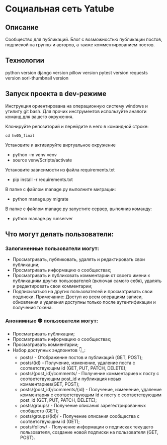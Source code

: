 # Социальная сеть Yatube

## Описание
Сообщество для публикаций. Блог с возможностью публикации постов, подпиской на группы и авторов, а также комментированием постов.

## Технологии
python version django version pillow version pytest version requests version sorl-thumbnail version

## Запуск проекта в dev-режиме
Инструкция ориентирована на операционную систему windows и утилиту git bash.
Для прочих инструментов используйте аналоги команд для вашего окружения.

Клонируйте репозиторий и перейдите в него в командной строке:
```git clone https://github.com/evencatt/hw05_final.git
cd hw05_final
```
Установите и активируйте виртуальное окружение
- python -m venv venv
- source venv/Scripts/activate

Установите зависимости из файла requirements.txt
- pip install -r requirements.txt

В папке с файлом manage.py выполните миграции:
- python manage.py migrate

В папке с файлом manage.py запустите сервер, выполнив команду:
- python manage.py runserver

## Что могут делать пользователи:
### Залогиненные пользователи могут:

- Просматривать, публиковать, удалять и редактировать свои публикации;
- Просматривать информацию о сообществах;
- Просматривать и публиковать комментарии от своего имени к публикациям других пользователей (включая самого себя), удалять и редактировать свои комментарии;
- Подписываться на других пользователей и просматривать свои подписки.
Примечание: Доступ ко всем операциям записи, обновления и удаления доступны только после аутентификации и получения токена.

### Анонимные 👽 пользователи могут:

- Просматривать публикации;
- Просматривать информацию о сообществах;
- Просматривать комментарии;
- Набор доступных эндпоинтов 👇_:
    - posts/ - Отображение постов и публикаций (GET, POST);
    - posts/{id} - Получение, изменение, удаление поста с соответствующим id (GET, PUT, PATCH, DELETE);
    - posts/{post_id}/comments/ - Получение комментариев к посту с соответствующим post_id и публикация новых комментариев(GET, POST);
    - posts/{post_id}/comments/{id} - Получение, изменение, удаление комментария с соответствующим id к посту с соответствующим post_id (GET, PUT, PATCH, DELETE);
    - posts/groups/ - Получение описания зарегестрированных сообществ (GET);
    - posts/groups/{id}/ - Получение описания сообщества с соответствующим id (GET);
    - posts/follow/ - Получение информации о подписках текущего пользователя, создание новой подписки на пользователя (GET, POST).
